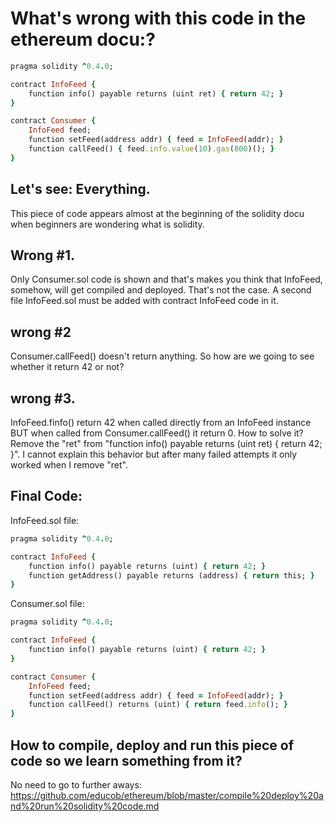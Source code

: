 # What's wrong with this code in the ethereum docu:?

```ruby
pragma solidity ^0.4.0;

contract InfoFeed {
    function info() payable returns (uint ret) { return 42; }
}

contract Consumer {
    InfoFeed feed;
    function setFeed(address addr) { feed = InfoFeed(addr); }
    function callFeed() { feed.info.value(10).gas(800)(); }
}
```

## Let's see: Everything.

This piece of code appears almost at the beginning of the solidity docu when beginners are wondering what is solidity.

## Wrong #1.
Only Consumer.sol code is shown and that's makes you think that InfoFeed, somehow, will get compiled and deployed.
That's not the case. A second file InfoFeed.sol must be added with contract InfoFeed code in it.

## wrong #2
Consumer.callFeed() doesn't return anything. So how are we going to see whether it return 42 or not?

## wrong #3.
InfoFeed.finfo() return 42 when called directly from an InfoFeed instance BUT when called from Consumer.callFeed() it return 0.
How to solve it? Remove the "ret" from "function info() payable returns (uint ret) { return 42; }".
I cannot explain this behavior but after many failed attempts it only worked when I remove "ret".

## Final Code:

InfoFeed.sol file:
```ruby
pragma solidity ^0.4.0;

contract InfoFeed {
    function info() payable returns (uint) { return 42; }
    function getAddress() payable returns (address) { return this; }
}
```

Consumer.sol file:

```ruby
pragma solidity ^0.4.0;

contract InfoFeed {
    function info() payable returns (uint) { return 42; }
}

contract Consumer {
    InfoFeed feed;
    function setFeed(address addr) { feed = InfoFeed(addr); }
    function callFeed() returns (uint) { return feed.info(); }
}

```

## How to compile, deploy and run this piece of code so we learn something from it?
No need to go to further aways: https://github.com/educob/ethereum/blob/master/compile%20deploy%20and%20run%20solidity%20code.md
